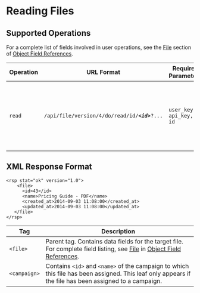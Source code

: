 # Reading Files


## Supported Operations<a name="62780-supported-operations" id="supported-operations"></a>

For a complete list of fields involved in user operations, see the [File](../object-field-references#file) section of [Object Field References](../object-field-references).

| **Operation** | **URL Format**                             | **Required Parameters** | **Description**  |
| ------------- | ------------------------------------------ | ----------------------- | -----------------|
| `read` | `/api/file/version/4/do/read/id/`**_`<id>`_**`?...` | `user_key, api_key, id` | Returns the data for the file specified by `<id>`. `<id>` is the Pardot ID of the target file. |


## XML Response Format

```
<rsp stat="ok" version="1.0">
    <file>
      <id>43</id>
      <name>Pricing Guide - PDF</name>
      <created_at>2014-09-03 11:08:00</created_at>
      <updated_at>2014-09-03 11:08:00</updated_at>
   </file>
</rsp>
```

| **Tag** | **Description** |
| ------- | --------------- |
| `<file>`            | Parent tag. Contains data fields for the target file. For complete field listing, see [File](../object-field-references#file) in [Object Field References](../object-field-references). |
| `<campaign>` | Contains `<id>` and `<name>` of the campaign to which this file has been assigned. This leaf only appears if the file has been assigned to a campaign. |


